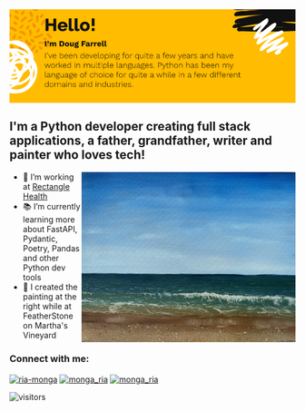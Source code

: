 <img align="center" src="https://github.com/writeson/writeson/blob/main/images/about_me_slide.png" width="1000px">

## I'm a Python developer creating full stack applications, a father, grandfather, writer and painter who loves tech!

<img align="right" src="https://github.com/writeson/writeson/blob/main/images/mathas_vineyard_featherstone_2022_small.png" alt="doug-painting" height="300" />

- :office: I’m working at [Rectangle Health](https://www.rectanglehealth.com/)
- :books: I’m currently learning more about FastAPI, Pydantic, Poetry, Pandas and other Python dev tools
- :art: I created the painting at the right while at FeatherStone on Martha's Vineyard

<h3 align="left">Connect with me:</h3>
<p align="left">
    <a href="https://linkedin.com/in/dougfarrell" target="blank"><img align="center" src="https://cdn.jsdelivr.net/npm/simple-icons@v4/icons/linkedin.svg" alt="ria-monga" height="30" width="40" /></a>
    <a href="https://instagram.com/writes_on/" target="blank"><img align="center" src="https://cdn.jsdelivr.net/npm/simple-icons@v4/icons/instagram.svg" alt="monga_ria" height="30" width="40" /></a>
    <a href="https://instagram.com/writes_on/" target="blank"><img align="center" src="https://cdn.jsdelivr.net/npm/simple-icons@v4/icons/fostodon.svg" alt="monga_ria" height="30" width="40" /></a>
</p>

![visitors](https://visitor-badge.laobi.icu/badge?page_id=Ria700.Ria700)
